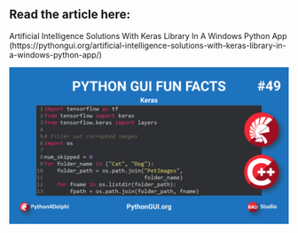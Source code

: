<h2>Read the article here:</h2> 
Artificial Intelligence Solutions With Keras Library In A Windows Python App (https://pythongui.org/artificial-intelligence-solutions-with-keras-library-in-a-windows-python-app/)

![alt text](https://github.com/MuhammadAzizulHakim/pythongui.orgRepo_Python4Delphi-Python-Libraries/blob/main/Article06%20-%20Keras/blob/blogBanner3.png)
